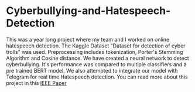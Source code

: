 # Cyberbullying-and-Hatespeech-Detection
This was a year long project where my team and I worked on online hatespeech detection.
The Kaggle Dataset "Dataset for detection of cyber trolls" was used.
Preprocessing includes tokenization, Porter's Stemming Algorithm and Cosine distance.
We have created a neural network to detect cyberbullying. It's performance was compared to multiple classifiers and a pre trained BERT model.
We also attempted to integrate our model with Telegram for real time Hatespeech detection.
You can read more about this project in this [IEEE Paper](https://ieeexplore.ieee.org/document/9697140)
